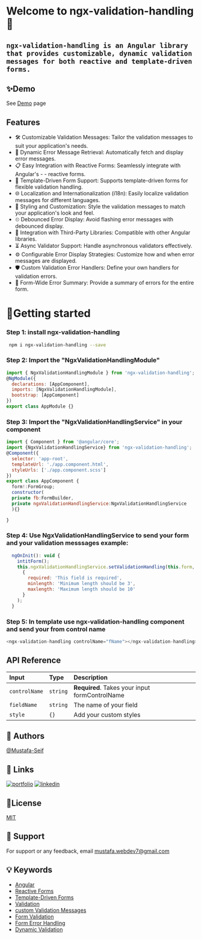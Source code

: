 
#  Welcome to ngx-validation-handling👋

## `ngx-validation-handling is an Angular library that provides customizable, dynamic validation messages for both reactive and template-driven forms.`

  


## ✨Demo

 See [Demo](https://ngx-validation-handling.netlify.app/) page

## Features

- 🛠 Customizable Validation Messages: Tailor the validation messages to suit your application's needs.
- 🔄 Dynamic Error Message Retrieval: Automatically fetch and display error messages.
- 📋 Easy Integration with Reactive Forms: Seamlessly integrate with Angular's - - reactive forms.
- 📝 Template-Driven Form Support: Supports template-driven forms for flexible validation handling.
- 🌐 Localization and Internationalization (i18n): Easily localize validation messages for different languages.
- 🎨 Styling and Customization: Style the validation messages to match your application's look and feel.
- ⏲ Debounced Error Display: Avoid flashing error messages with debounced display.
- 🔗 Integration with Third-Party Libraries: Compatible with other Angular libraries.
- ⏳ Async Validator Support: Handle asynchronous validators effectively.
- ⚙ Configurable Error Display Strategies: Customize how and when error messages are displayed.
- 🛡 Custom Validation Error Handlers: Define your own handlers for validation       errors.
- 📝 Form-Wide Error Summary: Provide a summary of errors for the entire form.



# 🚀Getting started
### Step 1: install ngx-validation-handling

```bash
 npm i ngx-validation-handling --save
```


### Step 2: Import the "NgxValidationHandlingModule"
```javascript
import { NgxValidationHandlingModule } from 'ngx-validation-handling';
@NgModule({
  declarations: [AppComponent],
  imports: [NgxValidationHandlingModule],
  bootstrap: [AppComponent]
})
export class AppModule {}
```
### Step 3: Import the "NgxValidationHandlingService" in your component
```javascript
import { Component } from '@angular/core';
import {NgxValidationHandlingService} from 'ngx-validation-handling';
@Component({
  selector: 'app-root',
  templateUrl: './app.component.html',
  styleUrls: ['./app.component.scss']
})
export class AppComponent {
  form!:FormGroup;
  constructor(
  private fb:FormBuilder,
  private ngxValidationHandlingService:NgxValidationHandlingService
  ){}

}
```

### Step 4: Use NgxValidationHandlingService to send your form and your validation messsages example:
```javascript
  ngOnInit(): void {
    intitForm();
    this.ngxValidationHandlingService.setValidationHandling(this.form,
      {
        required: 'This field is required',
        minlength: 'Minimum length should be 3',
        maxlength: 'Maximum length should be 10'
      }
    );
  }
  ```
  
 ### Step 5: In template use ngx-validation-handling component and send your from control name
  ```javascript
<ngx-validation-handling controlName="fName"></ngx-validation-handling>
```


## API Reference

| Input | Type     | Description                |
| :-------- | :------- | :------------------------- |
| `controlName` | `string` | **Required**. Takes your input formControlName |
| `fieldName` | `string` |  The name of your field |
| `style` | `{}` |  Add your custom styles |





## 👤 Authors
 [@Mustafa-Seif](https://github.com/Mustafa-Seif)


## 🔗 Links
[![portfolio](https://img.shields.io/badge/my_portfolio-000?style=for-the-badge&logo=ko-fi&logoColor=white)](https://my-portfolio-rust-xi.vercel.app/)
[![linkedin](https://img.shields.io/badge/linkedin-0A66C2?style=for-the-badge&logo=linkedin&logoColor=white)](https://www.linkedin.com/in/mustafa-seif-el-nasr-439ba0223/)



## 📝License

[MIT](https://github.com/Mustafa-Seif/ngx-validation-handling/blob/main/LICENSE)


## 🤝 Support

For support or any feedback, email mustafa.webdev7@gmail.com 


## 💡 Keywords

 - [Angular](https://www.npmjs.com/search?q=Angular)
 - [Reactive Forms](https://www.npmjs.com/search?q=Reactive&Forms)
 - [Template-Driven Forms](https://www.npmjs.com/search?q=Template-Driven&Forms)
 - [Validation](https://www.npmjs.com/search?q=Validation)
 - [custom Validation Messages](https://www.npmjs.com/search?q=custom&Validation&Messages)
 - [Form Validation](https://www.npmjs.com/search?q=Form&Validation)
 - [Form Error Handling](https://www.npmjs.com/search?q=Form&Error&Handling)
 - [Dynamic Validation](https://www.npmjs.com/search?q=Dynamic&Validation)
